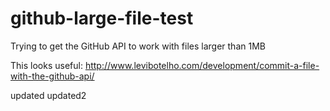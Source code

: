 # github-large-file-test

Trying to get the GitHub API to work with files larger than 1MB

This looks useful: http://www.levibotelho.com/development/commit-a-file-with-the-github-api/

updated
updated2